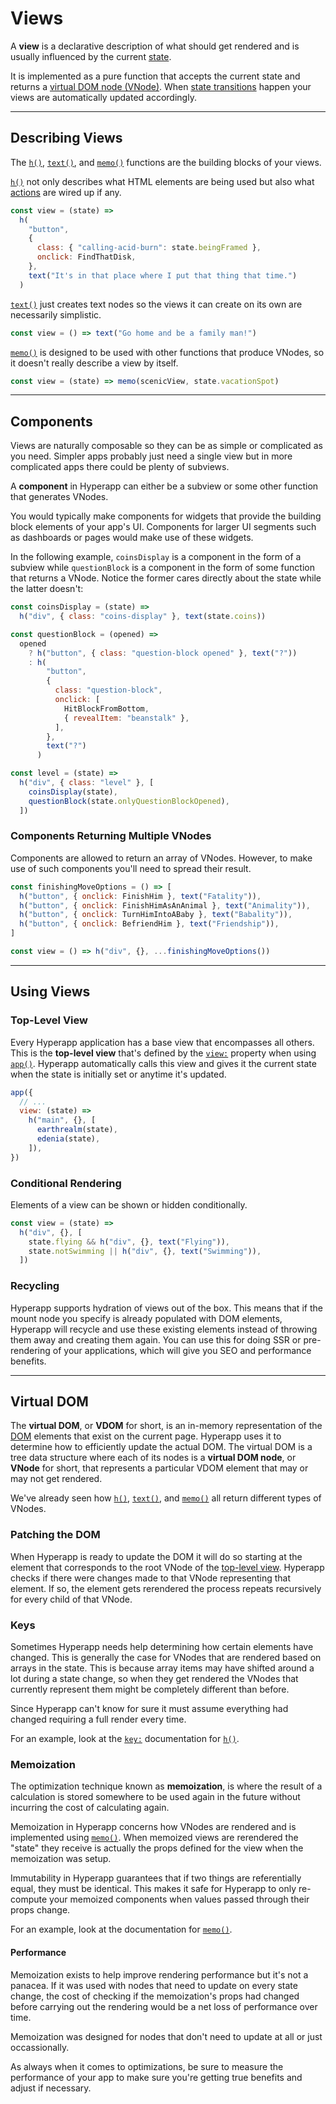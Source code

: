 # Views

A **view** is a declarative description of what should get rendered and is usually influenced by the current [state](state.md).

It is implemented as a pure function that accepts the current state and returns a [virtual DOM node (VNode)](#virtual-dom). When [state transitions](state.md#state-transitions) happen your views are automatically updated accordingly.

---

## Describing Views

The [`h()`](../api/h.md), [`text()`](../api/text.md), and [`memo()`](../api/memo.md) functions are the building blocks of your views.

[`h()`](../api/h.md) not only describes what HTML elements are being used but also what [actions](actions.md) are wired up if any.

```js
const view = (state) =>
  h(
    "button",
    {
      class: { "calling-acid-burn": state.beingFramed },
      onclick: FindThatDisk,
    },
    text("It's in that place where I put that thing that time.")
  )
```
<!-- In the 1995 movie "Hackers", the hacker "The Phantom Freak" calls his friend "Acid Burn" from jail as he's being framed for a crime he didn't commit. -->

[`text()`](../api/text.md) just creates text nodes so the views it can create on its own are necessarily simplistic.

```js
const view = () => text("Go home and be a family man!")
```
<!-- In the videogame "Street Fighter II: The World Warrior", the fighter known as Guile says this taunt to his opponent after defeating them. -->

[`memo()`](../api/memo.md) is designed to be used with other functions that produce VNodes, so it doesn't really describe a view by itself.

```js
const view = (state) => memo(scenicView, state.vacationSpot)
```
<!-- Just a play-on-words between how "view" is used in Hyperapp and everyday language. -->

---

## Components

Views are naturally composable so they can be as simple or complicated as you need. Simpler apps probably just need a single view but in more complicated apps there could be plenty of subviews.

A **component** in Hyperapp can either be a subview or some other function that generates VNodes.

You would typically make components for widgets that provide the building block elements of your app's UI. Components for larger UI segments such as dashboards or pages would make use of these widgets.

In the following example, `coinsDisplay` is a component in the form of a subview while `questionBlock` is a component in the form of some function that returns a VNode. Notice the former cares directly about the state while the latter doesn't:

```js
const coinsDisplay = (state) =>
  h("div", { class: "coins-display" }, text(state.coins))

const questionBlock = (opened) =>
  opened
    ? h("button", { class: "question-block opened" }, text("?"))
    : h(
        "button",
        {
          class: "question-block",
          onclick: [
            HitBlockFromBottom,
            { revealItem: "beanstalk" },
          ],
        },
        text("?")
      )

const level = (state) =>
  h("div", { class: "level" }, [
    coinsDisplay(state),
    questionBlock(state.onlyQuestionBlockOpened),
  ])
```
<!-- In the videogame "Super Mario Bros." coins are important for earning extra lives and the question blocks often contain useful contents. -->

### Components Returning Multiple VNodes

Components are allowed to return an array of VNodes. However, to make use of such components you'll need to spread their result.

```js
const finishingMoveOptions = () => [
  h("button", { onclick: FinishHim }, text("Fatality")),
  h("button", { onclick: FinishHimAsAnAnimal }, text("Animality")),
  h("button", { onclick: TurnHimIntoABaby }, text("Babality")),
  h("button", { onclick: BefriendHim }, text("Friendship")),
]

const view = () => h("div", {}, ...finishingMoveOptions())
```
<!-- In the "Mortal Kombat" videogame series there are multiple ways to finish off your opponent. The opportunity to do so occurs at the end of a match once the match announcer exclaims "Finish Him!" -->

---

## Using Views

### Top-Level View

Every Hyperapp application has a base view that encompasses all others. This is the **top-level view** that's defined by the [`view:`](../api/app.md#view) property when using [`app()`](../api/app.md). Hyperapp automatically calls this view and gives it the current state when the state is initially set or anytime it's updated.

```js
app({
  // ...
  view: (state) =>
    h("main", {}, [
      earthrealm(state),
      edenia(state),
    ]),
})
```
<!-- "Earthrealm" and "Edenia" are two of several realms in the "Mortal Kombat" videogame series. -->

### Conditional Rendering

Elements of a view can be shown or hidden conditionally.

```js
const view = (state) =>
  h("div", {}, [
    state.flying && h("div", {}, text("Flying")),
    state.notSwimming || h("div", {}, text("Swimming")),
  ])
```

### Recycling

Hyperapp supports hydration of views out of the box. This means that if the mount node you specify is already populated with DOM elements, Hyperapp will recycle and use these existing elements instead of throwing them away and creating them again. You can use this for doing SSR or pre-rendering of your applications, which will give you SEO and performance benefits.

---

## Virtual DOM

The **virtual DOM**, or **VDOM** for short, is an in-memory representation of the [DOM](https://dom.spec.whatwg.org/) elements that exist on the current page. Hyperapp uses it to determine how to efficiently update the actual DOM. The virtual DOM is a tree data structure where each of its nodes is a **virtual DOM node**, or **VNode** for short, that represents a particular VDOM element that may or may not get rendered.

We've already seen how [`h()`](../api/h.md), [`text()`](../api/text.md), and [`memo()`](../api/memo.md)  all return different types of VNodes.

### Patching the DOM

When Hyperapp is ready to update the DOM it will do so starting at the element that corresponds to the root VNode of the [top-level view](#top-level-view). Hyperapp checks if there were changes made to that VNode representing that element. If so, the element gets rerendered the process repeats recursively for every child of that VNode.

### Keys

Sometimes Hyperapp needs help determining how certain elements have changed. This is generally the case for VNodes that are rendered based on arrays in the state. This is because array items may have shifted around a lot during a state change, so when they get rendered the VNodes that currently represent them might be completely different than before.

Since Hyperapp can't know for sure it must assume everything had changed requiring a full render every time.

For an example, look at the [`key:`](../api/h.md#key) documentation for [`h()`](../api/h.md).

### Memoization

The optimization technique known as **memoization**, is where the result of a calculation is stored somewhere to be used again in the future without incurring the cost of calculating again.

Memoization in Hyperapp concerns how VNodes are rendered and is implemented using [`memo()`](../api/memo.md). When memoized views are rerendered the "state" they receive is actually the props defined for the view when the memoization was setup.

Immutability in Hyperapp guarantees that if two things are referentially equal, they must be identical. This makes it safe for Hyperapp to only re-compute your memoized components when values passed through their props change.

For an example, look at the documentation for [`memo()`](../api/memo.md#example).

#### Performance

Memoization exists to help improve rendering performance but it's not a panacea. If it was used with nodes that need to update on every state change, the cost of checking if the memoization's props had changed before carrying out the rendering would be a net loss of performance over time.

Memoization was designed for nodes that don't need to update at all or just occassionally.

As always when it comes to optimizations, be sure to measure the performance of your app to make sure you're getting true benefits and adjust if necessary.
